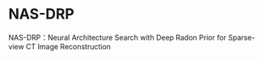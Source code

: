 # NAS-DRP
NAS-DRP：Neural Architecture Search with Deep Radon Prior for Sparse-view CT Image Reconstruction

